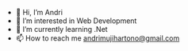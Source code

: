 - 👋 Hi, I’m Andri
- 👀 I’m interested in Web Development
- 🌱 I’m currently learning .Net
- 📫 How to reach me andrimujihartono@gmail.com

<!---
andrimujihartono/andrimujihartono is a ✨ special ✨ repository because its `README.md` (this file) appears on your GitHub profile.
You can click the Preview link to take a look at your changes.
--->
